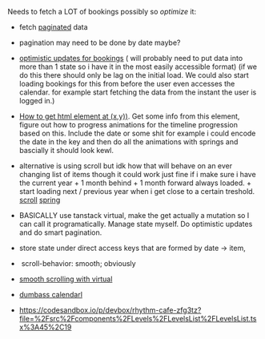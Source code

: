 Needs to fetch a LOT of bookings possibly so _optimize_ it:
- fetch [paginated](https://trpc.io/docs/client/react/useInfiniteQuery) data
- pagination may need to be done by date maybe?
- [optimistic updates for bookings](https://tanstack.com/query/v4/docs/react/guides/optimistic-updates) ( will probably need to put data into more than 1 state so i have it in the most easily accessible format) (if we do this there should only be lag on the initial load. We could also start loading bookings for this from before the user even accesses the calendar. for example start fetching the data from the instant the user is logged in.)


- [How to get html element at (x,y))](https://developer.mozilla.org/en-US/docs/Web/API/Document/elementFromPoint). Get some info from this element, figure out how to progress animations for the timeline progression based on this. Include the date or some shit for example i could encode the date in the key and then do all the animations with springs and bascially it should look kewl.
- alternative is using scroll but idk how that will behave on an ever changing list of items though it could work just fine if i make sure i have the current year + 1 month behind + 1 month forward always loaded. + start loading next / previous year when i get close to a certain treshold. [scroll](https://www.framer.com/motion/use-scroll/) [spring](https://www.framer.com/motion/use-spring/)
- BASICALLY use tanstack virtual, make the get actually a mutation so I can call it programatically. Manage state myself. Do optimistic updates and do smart pagination.
- store state under direct access keys that are formed by date -> item, 
-  scroll-behavior: smooth; obviously
  

- [smooth scrolling with virtual](https://tanstack.com/virtual/v3/docs/examples/react/smooth-scroll)
- [dumbass calendarl](http://react-timeline-9000.s3-website-ap-southeast-2.amazonaws.com/)
- https://codesandbox.io/p/devbox/rhythm-cafe-zfg3tz?file=%2Fsrc%2Fcomponents%2FLevels%2FLevelsList%2FLevelsList.tsx%3A45%2C19